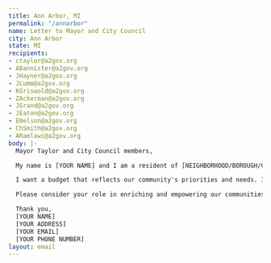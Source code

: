```yaml
---
title: Ann Arbor, MI
permalink: "/annarbor"
name: Letter to Mayor and City Council
city: Ann Arbor
state: MI
recipients:
- ctaylor@a2gov.org
- ABannister@a2gov.org
- JHayner@a2gov.org
- JLumm@a2gov.org
- KGriswold@a2gov.org
- ZAckerman@a2gov.org
- JGrand@a2gov.org
- JEaton@a2gov.org
- ENelson@a2gov.org
- ChSmith@a2gov.org
- ARamlawi@a2gov.org
body: |-
  Mayor Taylor and City Council members,

  My name is [YOUR NAME] and I am a resident of [NEIGHBORHOOD/BOROUGH/CITY]. Given the history of policing and the most recent murders of Black people, I am asking you to redirect money away from the Ann Arbor PD in the 2021 budget and instead to prioritize services that help strengthen our communities.

  I want a budget that reflects our community's priorities and needs. In 2020, the City of Ann Arbor's Budget showed that 27% of the general fund was allocated to policing while only 16% was allocated to community services and only 6% to public services. We want Ann Arbor PD's funding redistributed to services that actually help the people of Ann Arbor, including affordable housing, more mental health services, and rent suspension and forgiveness for those who are currently unemployed. Beyond policing our community, these services are proven to be more effective in improving community safety and wellness. I demand a budget that supports community wellbeing, rather than giving power to police forces that tear us apart.

  Please consider your role in enriching and empowering our communities, especially amidst systemic racial injustice, wide-spread illness, and economic vulnerability.

  Thank you,
  [YOUR NAME]
  [YOUR ADDRESS]
  [YOUR EMAIL]
  [YOUR PHONE NUMBER]
layout: email
---
```


